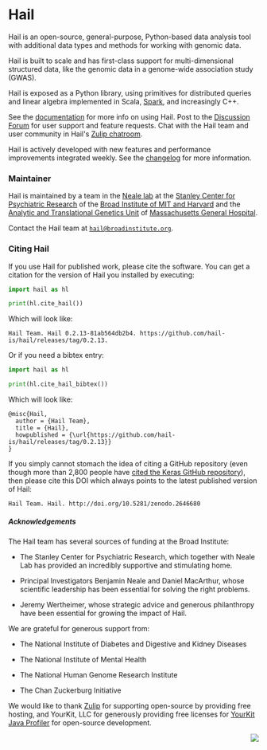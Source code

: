 # Hail

Hail is an open-source, general-purpose, Python-based data analysis tool with additional data types and methods for working with genomic data.

Hail is built to scale and has first-class support for multi-dimensional structured data, like the genomic data in a genome-wide association study (GWAS).

Hail is exposed as a Python library, using primitives for distributed queries and linear algebra implemented in Scala, [Spark](https://spark.apache.org/docs/latest/index.html), and increasingly C++.

See the [documentation](https://hail.is/docs/0.2/) for more info on using
Hail. Post to the [Discussion Forum](http://discuss.hail.is) for user support
and feature requests. Chat with the Hail team and user community in Hail's
[Zulip chatroom](https://hail.zulipchat.com).

Hail is actively developed with new features and performance improvements integrated weekly. See the [changelog](https://hail.is/docs/0.2/change_log.html) for more information.

### Maintainer

Hail is maintained by a team in the [Neale lab](https://nealelab.squarespace.com/) at the [Stanley Center for Psychiatric Research](http://www.broadinstitute.org/scientific-community/science/programs/psychiatric-disease/stanley-center-psychiatric-research/stanle) of the [Broad Institute of MIT and Harvard](http://www.broadinstitute.org) and the [Analytic and Translational Genetics Unit](https://www.atgu.mgh.harvard.edu/) of [Massachusetts General Hospital](http://www.massgeneral.org/).

Contact the Hail team at <a href="mailto:hail@broadinstitute.org"><code>hail@broadinstitute.org</code></a>.

### Citing Hail

If you use Hail for published work, please cite the software. You can get a
citation for the version of Hail you installed by executing:

```python
import hail as hl

print(hl.cite_hail())
```

Which will look like:

```
Hail Team. Hail 0.2.13-81ab564db2b4. https://github.com/hail-is/hail/releases/tag/0.2.13.
```

Or if you need a bibtex entry:

```python
import hail as hl

print(hl.cite_hail_bibtex())
```

Which will look like:

```
@misc{Hail,
  author = {Hail Team},
  title = {Hail},
  howpublished = {\url{https://github.com/hail-is/hail/releases/tag/0.2.13}}
}
```

If you simply cannot stomach the idea of citing a GitHub repository (even though
more than 2,800 people have [cited the Keras GitHub
repository](https://scholar.google.com/scholar?cluster=17868569268188187229&hl=en&as_sdt=40000005&sciodt=0,22)),
then please cite this DOI which always points to the latest published version of
Hail:

```
Hail Team. Hail. http://doi.org/10.5281/zenodo.2646680
```

##### Acknowledgements

The Hail team has several sources of funding at the Broad Institute:

 * The Stanley Center for Psychiatric Research, which together with Neale Lab has provided an incredibly supportive and stimulating home.
 
 * Principal Investigators Benjamin Neale and Daniel MacArthur, whose scientific leadership has been essential for solving the right problems.
 
 * Jeremy Wertheimer, whose strategic advice and generous philanthropy have been essential for growing the impact of Hail.

We are grateful for generous support from:

 * The National Institute of Diabetes and Digestive and Kidney Diseases
 
 * The National Institute of Mental Health
 
 * The National Human Genome Research Institute
 
 * The Chan Zuckerburg Initiative

We would like to thank <a href="https://zulipchat.com/">Zulip</a> for supporting
open-source by providing free hosting, and YourKit, LLC for generously providing
free licenses for <a href="https://www.yourkit.com/java/profiler/">YourKit Java
Profiler</a> for open-source development.

<img src="https://www.yourkit.com/images/yklogo.png" align="right" />
